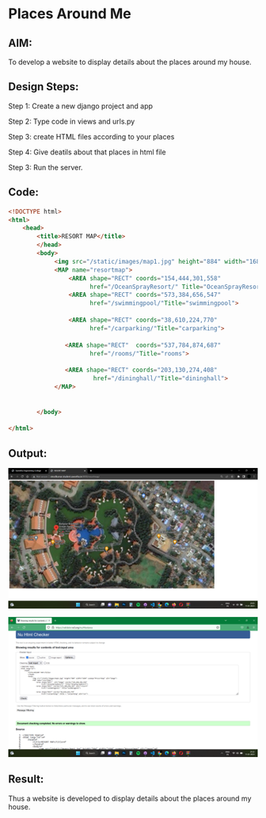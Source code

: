 # Places Around Me
## AIM:
To develop a website to display details about the places around my house.

## Design Steps:
Step 1:
Create a new django project and app

Step 2:
Type code in views and urls.py

Step 3:
create HTML files according to your places

Step 4:
Give deatils about that places in html file

Step 3:
Run the server.

## Code:
```html
<!DOCTYPE html>
<html>
    <head>
        <title>RESORT MAP</title>
        </head>
        <body>
             <img src="/static/images/map1.jpg" height="884" width="1684" usemap="#resortmap">
             <MAP name="resortmap">
                 <AREA shape="RECT" coords="154,444,301,558"
                       href="/OceanSprayResort/" Title="OceanSprayResort">
                 <AREA shape="RECT" coords="573,384,656,547"
                       href="/swimmingpool/"Title="swimmingpool">

                 <AREA shape="RECT" coords="38,610,224,770"
                       href="/carparking/"Title="carparking">

                <AREA shape="RECT"  coords="537,784,874,687"
                       href="/rooms/"Title="rooms">

                <AREA shape="RECT" coords="203,130,274,408"
                        href="/dininghall/"Title="dininghall">
             </MAP>
    
            
        </body>

</html>

```

## Output:
![output](/map%20(2).png)

![output](/html%20checker.png)


## Result:
Thus a website is developed to display details about the places around my house.